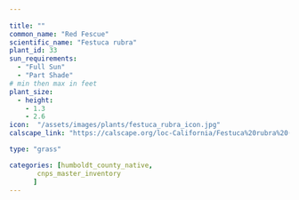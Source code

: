 ```yaml
---
 
title: ""
common_name: "Red Fescue"
scientific_name: "Festuca rubra"
plant_id: 33
sun_requirements:
  - "Full Sun"
  - "Part Shade"
# min then max in feet
plant_size:
  - height: 
    - 1.3
    - 2.6
icon:  "/assets/images/plants/festuca_rubra_icon.jpg"
calscape_link: "https://calscape.org/loc-California/Festuca%20rubra%20(Red%20Fescue)"

type: "grass"

categories: [humboldt_county_native,
       cnps_master_inventory
      ]
---
```


